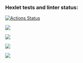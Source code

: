 ### Hexlet tests and linter status:
[![Actions Status](https://github.com/TemporalForm/java-project-61/actions/workflows/hexlet-check.yml/badge.svg)](https://github.com/TemporalForm/java-project-61/actions)

<a href="https://codeclimate.com/github/TemporalForm/java-project-61/maintainability"><img src="https://api.codeclimate.com/v1/badges/75cd5ee7f69b20eec367/maintainability" /></a>

<a href="https://asciinema.org/a/9jt0BnBBtaMOsZ4eTv3Z3GnLd" target="_blank"><img src="https://asciinema.org/a/9jt0BnBBtaMOsZ4eTv3Z3GnLd.svg" /></a>

<a href="https://asciinema.org/a/S0oCClviC1XcWxhO3HMICcAaM" target="_blank"><img src="https://asciinema.org/a/S0oCClviC1XcWxhO3HMICcAaM.svg" /></a>

<a href="https://asciinema.org/a/IMM1GnqEYRcVpzmDZHHPsC6qN" target="_blank"><img src="https://asciinema.org/a/IMM1GnqEYRcVpzmDZHHPsC6qN.svg" /></a>
